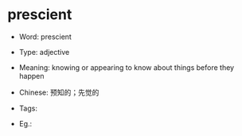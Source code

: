 # prescient

- Word: prescient

- Type: adjective
- Meaning: knowing or appearing to know about things before they happen
- Chinese: 预知的；先觉的
- Tags: 
- Eg.: 

